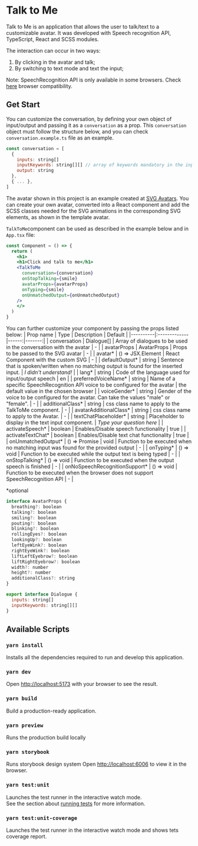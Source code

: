 # Talk to Me

Talk to Me is an application that allows the user to talk/text to a customizable avatar. It was developed with Speech recognition API, TypeScript, React and SCSS modules.

The interaction can occur in two ways:

1. By clicking in the avatar and talk;
2. By switching to text mode and text the input;

Note: SpeechRecognition API is only available in some browsers. Check [here](https://caniuse.com/speech-recognition) browser compatibility.

## Get Start

You can customize the conversation, by defining your own object of input/output and passing it as a `conversation` as a prop. This `conversation` object must follow the structure below, and you can check `conversation.example.ts` file as an example.

```js
const conversation = [
  {
    inputs: string[]
    inputKeywords: string[][] // array of keywords mandatory in the input, to reproduce the corresponding output. Each array of keywords must exist in the input to reproduce the corresponding output
    output: string
  },
  { ... },
]
```

The avatar shown in this project is an example created at [SVG Avatars](https://svgavatars.com/). You can create your own avatar, converted into a React component and add the SCSS classes needed for the SVG animations in the corresponding SVG elements, as shown in the template avatar.

`TalkToMe`component can be used as described in the example below and in `App.tsx` file:

```jsx
const Component = () => {
  return (
    <h1>
    <h1>Click and talk to me</h1>
    <TalkToMe
      conversation={conversation}
      onStopTalking={smile}
      avatarProps={avatarProps}
      onTyping={smile}
      onUnmatchedOutput={onUnmatchedOutput}
    />
    </>
  )
}
```

You can further customize your component by passing the props listed below:
| Prop name | Type | Description | Default |
|----------|:-------------|------:|-------:|
| conversation | Dialogue[] | Array of dialogues to be used in the conversation with the avatar | - |
| avatarProps | AvatarProps | Props to be passed to the SVG avatar | - |
| avatar* | () => JSX.Element | React Component with the custom SVG | - |
| defaultOutput* | string | Sentence that is spoken/written when no matching output is found for the inserted input. | _I didn't understand!_ |
| lang* | string | Code of the language used for input/output speech | en |
| preferredVoiceName* | string | Name of a specific SpeechRecognition API voice to be configured for the avatar | the default value in the chosen browser |
| voiceGender* | string | Gender of the voice to be configured for the avatar. Can take the values "male" or "female". | - |
| additionalClass* | string | css class name to apply to the TalkToMe component. | - |
| avatarAdditionalClass* | string | css class name to apply to the Avatar. | - |
| textChatPlaceholder* | string | Placeholder to display in the text input component. | _Type your question here_ |
| activateSpeech* | boolean | Enables/Disable speech functionality | true |
| activateTextChat* | boolean | Enables/Disable text chat functionality | true |
| onUnmatchedOutput* | () => Promise<void> | void | Function to be executed when no matching input was found for the provided output | - |
| onTyping* | () => void | Function to be executed while the output text is being typed | - |
| onStopTalking* | () => void | Function to be executed when the output speech is finished | - |
| onNoSpeechRecognitionSupport* | () => void | Function to be executed when the browser does not support SpeechRecognition API | - |

\*optional

```js
interface AvatarProps {
  breathing?: boolean
  talking?: boolean
  smiling?: boolean
  pouting?: boolean
  blinking?: boolean
  rollingEyes?: boolean
  lookingUp?: boolean
  leftEyeWink?: boolean
  rightEyeWink?: boolean
  liftLeftEyebrow?: boolean
  liftRightEyebrow?: boolean
  width?: number
  height?: number
  additionalClass?: string
}

export interface Dialogue {
  inputs: string[]
  inputKeywords: string[][]
}
```

## Available Scripts

### `yarn install`

Installs all the dependencies required to run and develop this application.

### `yarn dev`

Open [http://localhost:5173](http://localhost:5173) with your browser to see the result.

### `yarn build`

Build a production-ready application.

### `yarn preview`

Runs the production build locally

### `yarn storybook`

Runs storybook design system
Open [http://localhost:6006](http://localhost:6006) to view it in the browser.

### `yarn test:unit`

Launches the test runner in the interactive watch mode.\
See the section about [running tests](https://facebook.github.io/create-react-app/docs/running-tests) for more information.

### `yarn test:unit-coverage`

Launches the test runner in the interactive watch mode and shows tets coverage report.

